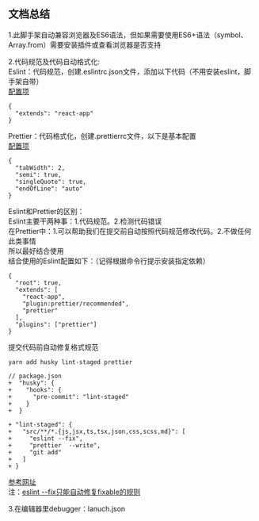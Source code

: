## 文档总结
1.此脚手架自动兼容浏览器及ES6语法，但如果需要使用ES6+语法（symbol、Array.from）需要安装插件或查看浏览器是否支持<br>

2.代码规范及代码自动格式化:<br>
Eslint：代码规范，创建.eslintrc.json文件，添加以下代码（不用安装eslint，脚手架自带）<br>
[配置项](https://cn.eslint.org/docs/user-guide/configuring)
```
{
  "extends": "react-app"
}
```

Prettier：代码格式化，创建.prettierrc文件，以下是基本配置<br>
[配置项](https://prettier.io/docs/en/options.html)
```
{
  "tabWidth": 2,
  "semi": true,
  "singleQuote": true,
  "endOfLine": "auto"
}
```

Eslint和Prettier的区别：<br>
Eslint主要干两种事：1.代码规范。2.检测代码错误<br>
在Prettier中：1.可以帮助我们在提交前自动按照代码规范修改代码。2.不做任何此类事情<br>
所以最好结合使用<br>
结合使用的Eslint配置如下：（记得根据命令行提示安装指定依赖）<br>
```
{
  "root": true,
  "extends": [
    "react-app",
    "plugin:prettier/recommended",
    "prettier"
  ],
  "plugins": ["prettier"]
}
```

提交代码前自动修复格式规范<br>
```
yarn add husky lint-staged prettier
```

```
// package.json
+  "husky": {
+    "hooks": {
+      "pre-commit": "lint-staged"
+    }
+  }

+ "lint-staged": {
+   "src/**/*.{js,jsx,ts,tsx,json,css,scss,md}": [
+     "eslint --fix",
+     "prettier  --write",
+     "git add"
+   ]
+ }
```
[参考网址](https://facebook.github.io/create-react-app/docs/setting-up-your-editor)<br>
注：[eslint --fix只能自动修复fixable的规则](https://cn.eslint.org/docs/rules/)

3.在编辑器里debugger：lanuch.json